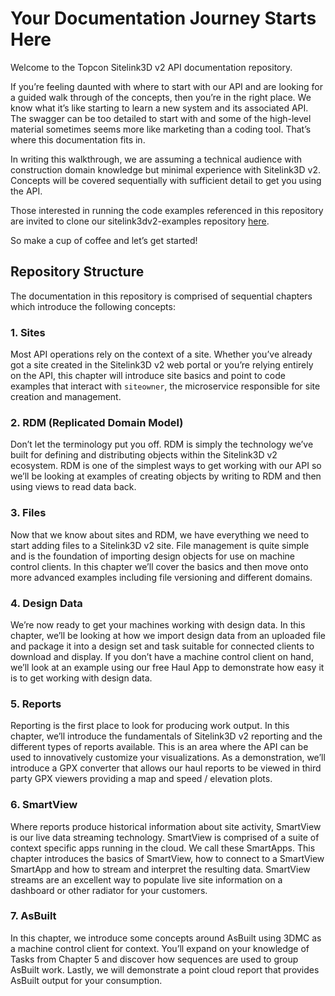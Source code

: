 # Your Documentation Journey Starts Here
Welcome to the Topcon Sitelink3D v2 API documentation repository. 

If you’re feeling daunted with where to start with our API and are looking for a guided walk through of the concepts, then you’re in the right place. We know what it’s like starting to learn a new system and its associated API. The swagger can be too detailed to start with and some of the high-level material sometimes seems more like marketing than a coding tool. That’s where this documentation fits in.

In writing this walkthrough, we are assuming a technical audience with construction domain knowledge but minimal experience with Sitelink3D v2. Concepts will be covered sequentially with sufficient detail to get you using the API.

Those interested in running the code examples referenced in this repository are invited to clone our sitelink3dv2-examples repository [here](https://github.com/Sitelink3D-v2-Developer/sitelink3dv2-examples).

So make a cup of coffee and let’s get started!

## Repository Structure
The documentation in this repository is comprised of sequential chapters which introduce the following concepts:

### 1. Sites
Most API operations rely on the context of a site. Whether you’ve already got a site created in the Sitelink3D v2 web portal or you’re relying entirely on the API, this chapter will introduce site basics and point to code examples that interact with ```siteowner```, the microservice responsible for site creation and management.

### 2. RDM (Replicated Domain Model)
Don’t let the terminology put you off. RDM is simply the technology we’ve built for defining and distributing objects within the Sitelink3D v2 ecosystem. RDM is one of the simplest ways to get working with our API so we’ll be looking at examples of creating objects by writing to RDM and then using views to read data back.

### 3. Files
Now that we know about sites and RDM, we have everything we need to start adding files to a Sitelink3D v2 site. File management is quite simple and is the foundation of importing design objects for use on machine control clients. In this chapter we’ll cover the basics and then move onto more advanced examples including file versioning and different domains.

### 4. Design Data
We’re now ready to get your machines working with design data. In this chapter, we’ll be looking at how we import design data from an uploaded file and package it into a design set and task suitable for connected clients to download and display. If you don’t have a machine control client on hand, we’ll look at an example using our free Haul App to demonstrate how easy it is to get working with design data.

### 5. Reports
Reporting is the first place to look for producing work output. In this chapter, we’ll introduce the fundamentals of Sitelink3D v2 reporting and the different types of reports available. This is an area where the API can be used to innovatively customize your visualizations. As a demonstration, we’ll introduce a GPX converter that allows our haul reports to be viewed in third party GPX viewers providing a map and speed / elevation plots.

### 6. SmartView
Where reports produce historical information about site activity, SmartView is our live data streaming technology. SmartView is comprised of a suite of context specific apps running in the cloud. We call these SmartApps. This chapter introduces the basics of SmartView, how to connect to a SmartView SmartApp and how to stream and interpret the resulting data. SmartView streams are an excellent way to populate live site information on a dashboard or other radiator for your customers.

### 7. AsBuilt
In this chapter, we introduce some concepts around AsBuilt using 3DMC as a machine control client for context. You’ll expand on your knowledge of Tasks from Chapter 5 and discover how sequences are used to group AsBuilt work. Lastly, we will demonstrate a point cloud report that provides AsBuilt output for your consumption.
